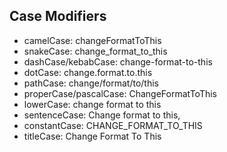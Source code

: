## Case Modifiers

- camelCase: changeFormatToThis
- snakeCase: change_format_to_this
- dashCase/kebabCase: change-format-to-this
- dotCase: change.format.to.this
- pathCase: change/format/to/this
- properCase/pascalCase: ChangeFormatToThis
- lowerCase: change format to this
- sentenceCase: Change format to this,
- constantCase: CHANGE_FORMAT_TO_THIS
- titleCase: Change Format To This

